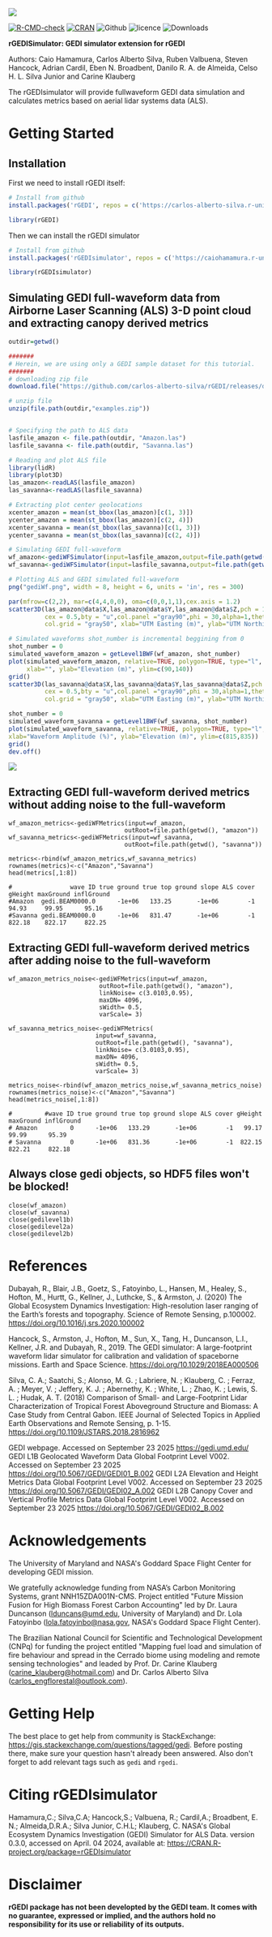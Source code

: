 ![](https://github.com/carlos-alberto-silva/rGEDI/blob/master/readme/fig1.png)<br/>

[![R-CMD-check](https://github.com/caiohamamura/rGEDIsimulator/actions/workflows/build.yaml/badge.svg?branch=main)](https://github.com/caiohamamura/rGEDIsimulator/actions/workflows/build.yaml)
[![CRAN](https://www.r-pkg.org/badges/version/rGEDIsimulator)](https://cran.r-project.org/package=rGEDIsimulator)
![Github](https://img.shields.io/badge/Github-0.3.0-green.svg)
![licence](https://img.shields.io/badge/Licence-GPL--3-blue.svg) 
![Downloads](https://cranlogs.r-pkg.org/badges/grand-total/rGEDIsimulator)

**rGEDISimulator: GEDI simulator extension for rGEDI**

Authors: Caio Hamamura, Carlos Alberto Silva, Ruben Valbuena, Steven Hancock, Adrian Cardil, Eben N. Broadbent, Danilo R. A. de Almeida, Celso H. L. Silva Junior and Carine Klauberg  

The rGEDIsimulator will provide fullwaveform GEDI data simulation and calculates metrics based on aerial lidar systems data (ALS).

# Getting Started

## Installation

First we need to install rGEDI itself:
```r
# Install from github
install.packages('rGEDI', repos = c('https://carlos-alberto-silva.r-universe.dev', 'https://cloud.r-project.org'))

library(rGEDI)
```    

Then we can install the rGEDI simulator

```r
# Install from github
install.packages('rGEDIsimulator', repos = c('https://caiohamamura.r-universe.dev', 'https://cloud.r-project.org'))

library(rGEDIsimulator)
```    

## Simulating GEDI full-waveform data from Airborne Laser Scanning (ALS) 3-D point cloud and extracting canopy derived metrics
```r
outdir=getwd()

#######
# Herein, we are using only a GEDI sample dataset for this tutorial.
#######
# downloading zip file
download.file("https://github.com/carlos-alberto-silva/rGEDI/releases/download/datasets/examples.zip",destfile=file.path(outdir, "examples.zip"))

# unzip file 
unzip(file.path(outdir,"examples.zip"))


# Specifying the path to ALS data
lasfile_amazon <- file.path(outdir, "Amazon.las")
lasfile_savanna <- file.path(outdir, "Savanna.las")

# Reading and plot ALS file
library(lidR)
library(plot3D)
las_amazon<-readLAS(lasfile_amazon)
las_savanna<-readLAS(lasfile_savanna)

# Extracting plot center geolocations
xcenter_amazon = mean(st_bbox(las_amazon)[c(1, 3)])
ycenter_amazon = mean(st_bbox(las_amazon)[c(2, 4)])
xcenter_savanna = mean(st_bbox(las_savanna)[c(1, 3)])
ycenter_savanna = mean(st_bbox(las_savanna)[c(2, 4)])

# Simulating GEDI full-waveform
wf_amazon<-gediWFSimulator(input=lasfile_amazon,output=file.path(getwd(),"gediWF_amazon_simulation.h5"),coords = c(xcenter_amazon, ycenter_amazon))
wf_savanna<-gediWFSimulator(input=lasfile_savanna,output=file.path(getwd(),"gediWF_savanna_simulation.h5"),coords = c(xcenter_savanna, ycenter_savanna))

# Plotting ALS and GEDI simulated full-waveform
png("gediWf.png", width = 8, height = 6, units = 'in', res = 300)

par(mfrow=c(2,2), mar=c(4,4,0,0), oma=c(0,0,1,1),cex.axis = 1.2)
scatter3D(las_amazon@data$X,las_amazon@data$Y,las_amazon@data$Z,pch = 16,colkey = FALSE, main="",
          cex = 0.5,bty = "u",col.panel ="gray90",phi = 30,alpha=1,theta=45,
          col.grid = "gray50", xlab="UTM Easting (m)", ylab="UTM Northing (m)", zlab="Elevation (m)")

# Simulated waveforms shot_number is incremental beggining from 0
shot_number = 0
simulated_waveform_amazon = getLevel1BWF(wf_amazon, shot_number)
plot(simulated_waveform_amazon, relative=TRUE, polygon=TRUE, type="l", lwd=2, col="forestgreen",
     xlab="", ylab="Elevation (m)", ylim=c(90,140))
grid()
scatter3D(las_savanna@data$X,las_savanna@data$Y,las_savanna@data$Z,pch = 16,colkey = FALSE, main="",
          cex = 0.5,bty = "u",col.panel ="gray90",phi = 30,alpha=1,theta=45,
          col.grid = "gray50", xlab="UTM Easting (m)", ylab="UTM Northing (m)", zlab="Elevation (m)")

shot_number = 0
simulated_waveform_savanna = getLevel1BWF(wf_savanna, shot_number)
plot(simulated_waveform_savanna, relative=TRUE, polygon=TRUE, type="l", lwd=2, col="green",
xlab="Waveform Amplitude (%)", ylab="Elevation (m)", ylim=c(815,835))
grid()
dev.off()
```
![](https://github.com/carlos-alberto-silva/rGEDI/blob/master/readme/fig7.png)

## Extracting GEDI full-waveform derived metrics without adding noise to the full-waveform
```
wf_amazon_metrics<-gediWFMetrics(input=wf_amazon,
                                outRoot=file.path(getwd(), "amazon"))
wf_savanna_metrics<-gediWFMetrics(input=wf_savanna,
                                outRoot=file.path(getwd(), "savanna"))

metrics<-rbind(wf_amazon_metrics,wf_savanna_metrics)
rownames(metrics)<-c("Amazon","Savanna")
head(metrics[,1:8])

#                wave ID true ground true top ground slope ALS cover gHeight maxGround inflGround
#Amazon  gedi.BEAM0000.0      -1e+06   133.25       -1e+06        -1   94.93     99.95      95.16
#Savanna gedi.BEAM0000.0      -1e+06   831.47       -1e+06        -1  822.18    822.17     822.25
```
## Extracting GEDI full-waveform derived metrics after adding noise to the full-waveform
```
wf_amazon_metrics_noise<-gediWFMetrics(input=wf_amazon,
                         outRoot=file.path(getwd(), "amazon"),
                         linkNoise= c(3.0103,0.95),
                         maxDN= 4096,
                         sWidth= 0.5,
                         varScale= 3)

wf_savanna_metrics_noise<-gediWFMetrics(
                        input=wf_savanna,
                        outRoot=file.path(getwd(), "savanna"),
                        linkNoise= c(3.0103,0.95),
                        maxDN= 4096,
                        sWidth= 0.5,
                        varScale= 3)

metrics_noise<-rbind(wf_amazon_metrics_noise,wf_savanna_metrics_noise)
rownames(metrics_noise)<-c("Amazon","Savanna")
head(metrics_noise[,1:8])

#         #wave ID true ground true top ground slope ALS cover gHeight maxGround inflGround
# Amazon         0      -1e+06   133.29       -1e+06        -1   99.17     99.99      95.39
# Savanna        0      -1e+06   831.36       -1e+06        -1  822.15    822.21     822.18

```

## Always close gedi objects, so HDF5 files won't be blocked!
```{r cleanup, echo=TRUE, results="hide", error=TRUE}
close(wf_amazon)
close(wf_savanna)
close(gedilevel1b)
close(gedilevel2a)
close(gedilevel2b)
```


# References
Dubayah, R., Blair, J.B., Goetz, S., Fatoyinbo, L., Hansen, M., Healey, S., Hofton, M., Hurtt, G.,         Kellner, J., Luthcke, S., & Armston, J. (2020) The Global Ecosystem Dynamics Investigation:         High-resolution laser ranging of the Earth’s forests and topography. Science of Remote             Sensing, p.100002. https://doi.org/10.1016/j.srs.2020.100002

Hancock, S., Armston, J., Hofton, M., Sun, X., Tang, H., Duncanson, L.I., Kellner,
       J.R. and Dubayah, R., 2019. The GEDI simulator: A large-footprint waveform lidar simulator
       for calibration and validation of spaceborne missions. Earth and Space Science.
       https://doi.org/10.1029/2018EA000506

Silva, C. A.; Saatchi, S.; Alonso, M. G. ; Labriere, N. ; Klauberg, C. ; Ferraz, A. ; Meyer, V. ;        Jeffery, K. J. ; Abernethy, K. ; White, L. ; Zhao, K. ; Lewis, S. L. ; Hudak, A. T. (2018)         Comparison of Small- and Large-Footprint Lidar Characterization of Tropical Forest                 Aboveground Structure and Biomass: A Case Study from Central Gabon. IEEE Journal of Selected       Topics in Applied Earth Observations and Remote Sensing, p. 1-15. https://doi.org/10.1109/JSTARS.2018.2816962

GEDI webpage. Accessed on September 23 2025 https://gedi.umd.edu/   
GEDI L1B Geolocated Waveform Data Global Footprint Level V002. Accessed on September 23 2025 https://doi.org/10.5067/GEDI/GEDI01_B.002
GEDI L2A Elevation and Height Metrics Data Global Footprint Level V002. Accessed on September 23 2025 https://doi.org/10.5067/GEDI/GEDI02_A.002
GEDI L2B Canopy Cover and Vertical Profile Metrics Data Global Footprint Level V002. Accessed on September 23 2025 https://doi.org/10.5067/GEDI/GEDI02_B.002

# Acknowledgements
The University of Maryland and NASA's Goddard Space Flight Center for developing GEDI mission.

We gratefully acknowledge funding from NASA’s Carbon Monitoring Systems, grant NNH15ZDA001N-CMS. Project entitled "Future Mission Fusion for High Biomass Forest Carbon Accounting" led by Dr. Laura Duncanson (lduncans@umd.edu, University of Maryland) and Dr. Lola Fatoyinbo (lola.fatoyinbo@nasa.gov, NASA's Goddard Space Flight Center).

The Brazilian National Council for Scientific and Technological Development (CNPq) for funding the project entitled "Mapping fuel load and simulation of fire behaviour and spread in the Cerrado biome using modeling and remote sensing technologies" and leaded by Prof. Dr. Carine Klauberg (carine_klauberg@hotmail.com) and Dr. Carlos Alberto Silva
(carlos_engflorestal@outlook.com).

# Getting Help
The best place to get help from community is StackExchange:
<https://gis.stackexchange.com/questions/tagged/gedi>. 
Before posting there, make sure your question hasn't already been answered.
Also don't forget to add relevant tags such as `gedi` and `rgedi`.

# Citing rGEDIsimulator
Hamamura,C.; Silva,C.A; Hancock,S.; Valbuena, R.; Cardil,A.; Broadbent, E. N.; Almeida,D.R.A.; Silva Junior, C.H.L; Klauberg, C. NASA's Global Ecosystem Dynamics Investigation (GEDI) Simulator for ALS Data.
version 0.3.0, accessed on April. 04 2024, available at: <https://CRAN.R-project.org/package=rGEDIsimulator>

# Disclaimer
**rGEDI package has not been developted by the GEDI team. It comes with no guarantee, expressed or implied, and the authors hold no responsibility for its use or reliability of its outputs.**

